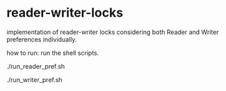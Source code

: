 # reader-writer-locks
implementation of reader-writer locks considering both Reader and Writer preferences individually.

how to run: run the shell scripts. 

./run_reader_pref.sh

./run_writer_pref.sh
